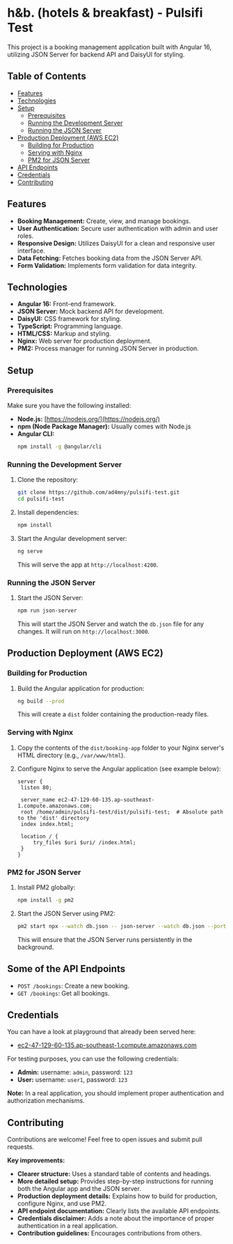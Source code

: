 # h&b. (hotels & breakfast) - Pulsifi Test

This project is a booking management application built with Angular 16, utilizing JSON Server for backend API and DaisyUI for styling.

## Table of Contents

- [Features](#features)
- [Technologies](#technologies)
- [Setup](#setup)
  - [Prerequisites](#prerequisites)
  - [Running the Development Server](#running-the-development-server)
  - [Running the JSON Server](#running-the-json-server)
- [Production Deployment (AWS EC2)](#production-deployment-aws-ec2)
  - [Building for Production](#building-for-production)
  - [Serving with Nginx](#serving-with-nginx)
  - [PM2 for JSON Server](#pm2-for-json-server)
- [API Endpoints](#api-endpoints)
- [Credentials](#credentials)
- [Contributing](#contributing)

## Features

- **Booking Management:** Create, view, and manage bookings.
- **User Authentication:** Secure user authentication with admin and user roles.
- **Responsive Design:** Utilizes DaisyUI for a clean and responsive user interface.
- **Data Fetching:** Fetches booking data from the JSON Server API.
- **Form Validation:** Implements form validation for data integrity.

## Technologies

- **Angular 16:** Front-end framework.
- **JSON Server:** Mock backend API for development.
- **DaisyUI:** CSS framework for styling.
- **TypeScript:** Programming language.
- **HTML/CSS:** Markup and styling.
- **Nginx:** Web server for production deployment.
- **PM2:** Process manager for running JSON Server in production.

## Setup

### Prerequisites

Make sure you have the following installed:

- **Node.js:** [https://nodejs.org/](https://nodejs.org/)
- **npm (Node Package Manager):** Usually comes with Node.js
- **Angular CLI:**
  ```bash
  npm install -g @angular/cli
  ```

### Running the Development Server

1. Clone the repository:

   ```bash
   git clone https://github.com/ad4mny/pulsifi-test.git
   cd pulsifi-test
   ```

2. Install dependencies:

   ```bash
   npm install
   ```

3. Start the Angular development server:

   ```bash
   ng serve
   ```

   This will serve the app at `http://localhost:4200`.

### Running the JSON Server

1. Start the JSON Server:

   ```bash
   npm run json-server
   ```

   This will start the JSON Server and watch the `db.json` file for any changes. It will run on `http://localhost:3000`.

## Production Deployment (AWS EC2)

### Building for Production

1. Build the Angular application for production:

   ```bash
   ng build --prod
   ```

   This will create a `dist` folder containing the production-ready files.

### Serving with Nginx

1. Copy the contents of the `dist/booking-app` folder to your Nginx server's HTML directory (e.g., `/var/www/html`).

2. Configure Nginx to serve the Angular application (see example below):

   ```nginx
   server {
    listen 80;

    server_name ec2-47-129-60-135.ap-southeast-1.compute.amazonaws.com;
    root /home/admin/pulsifi-test/dist/pulsifi-test;  # Absolute path to the 'dist' directory
    index index.html;

    location / {
        try_files $uri $uri/ /index.html;
    }
   }
   ```

### PM2 for JSON Server

1. Install PM2 globally:

   ```bash
   npm install -g pm2
   ```

2. Start the JSON Server using PM2:

   ```bash
   pm2 start npx --watch db.json -- json-server --watch db.json --port 3000 --delay 500
   ```

   This will ensure that the JSON Server runs persistently in the background.

## Some of the API Endpoints

- `POST /bookings`: Create a new booking.
- `GET /bookings`: Get all bookings.

## Credentials

You can have a look at playground that already been served here:

- [ec2-47-129-60-135.ap-southeast-1.compute.amazonaws.com](ec2-47-129-60-135.ap-southeast-1.compute.amazonaws.com)

For testing purposes, you can use the following credentials:

- **Admin:** username: `admin`, password: `123`
- **User:** username: `user1`, password: `123`

**Note:** In a real application, you should implement proper authentication and authorization mechanisms.

## Contributing

Contributions are welcome! Feel free to open issues and submit pull requests.

**Key improvements:**

- **Clearer structure:** Uses a standard table of contents and headings.
- **More detailed setup:** Provides step-by-step instructions for running both the Angular app and the JSON server.
- **Production deployment details:** Explains how to build for production, configure Nginx, and use PM2.
- **API endpoint documentation:** Clearly lists the available API endpoints.
- **Credentials disclaimer:** Adds a note about the importance of proper authentication in a real application.
- **Contribution guidelines:** Encourages contributions from others.
